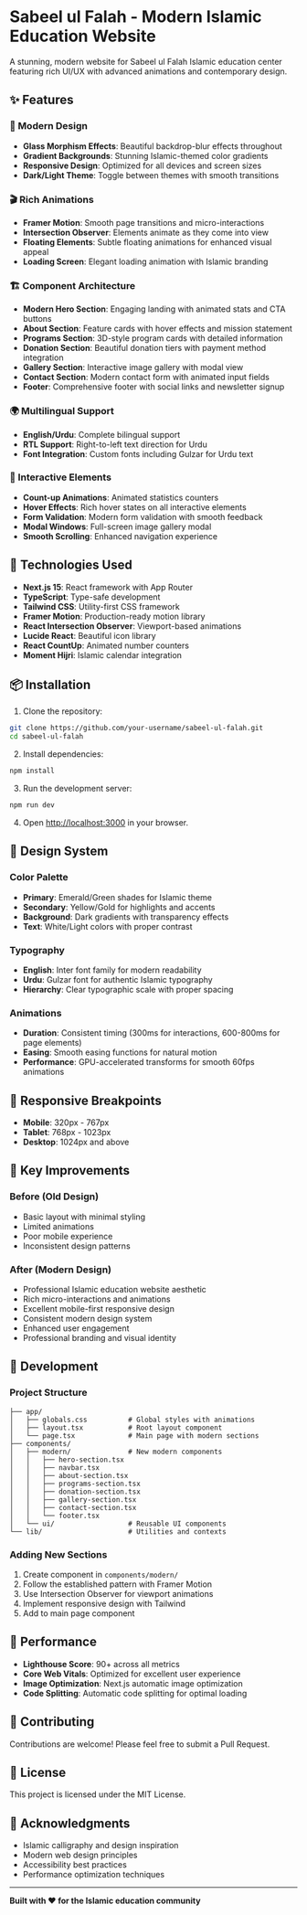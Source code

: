 # Sabeel ul Falah - Modern Islamic Education Website

A stunning, modern website for Sabeel ul Falah Islamic education center featuring rich UI/UX with advanced animations and contemporary design.

## ✨ Features

### 🎨 Modern Design
- **Glass Morphism Effects**: Beautiful backdrop-blur effects throughout
- **Gradient Backgrounds**: Stunning Islamic-themed color gradients
- **Responsive Design**: Optimized for all devices and screen sizes
- **Dark/Light Theme**: Toggle between themes with smooth transitions

### 🎬 Rich Animations
- **Framer Motion**: Smooth page transitions and micro-interactions
- **Intersection Observer**: Elements animate as they come into view
- **Floating Elements**: Subtle floating animations for enhanced visual appeal
- **Loading Screen**: Elegant loading animation with Islamic branding

### 🏗️ Component Architecture
- **Modern Hero Section**: Engaging landing with animated stats and CTA buttons
- **About Section**: Feature cards with hover effects and mission statement
- **Programs Section**: 3D-style program cards with detailed information
- **Donation Section**: Beautiful donation tiers with payment method integration
- **Gallery Section**: Interactive image gallery with modal view
- **Contact Section**: Modern contact form with animated input fields
- **Footer**: Comprehensive footer with social links and newsletter signup

### 🌍 Multilingual Support
- **English/Urdu**: Complete bilingual support
- **RTL Support**: Right-to-left text direction for Urdu
- **Font Integration**: Custom fonts including Gulzar for Urdu text

### 🎯 Interactive Elements
- **Count-up Animations**: Animated statistics counters
- **Hover Effects**: Rich hover states on all interactive elements
- **Form Validation**: Modern form validation with smooth feedback
- **Modal Windows**: Full-screen image gallery modal
- **Smooth Scrolling**: Enhanced navigation experience

## 🚀 Technologies Used

- **Next.js 15**: React framework with App Router
- **TypeScript**: Type-safe development
- **Tailwind CSS**: Utility-first CSS framework
- **Framer Motion**: Production-ready motion library
- **React Intersection Observer**: Viewport-based animations
- **Lucide React**: Beautiful icon library
- **React CountUp**: Animated number counters
- **Moment Hijri**: Islamic calendar integration

## 📦 Installation

1. Clone the repository:
```bash
git clone https://github.com/your-username/sabeel-ul-falah.git
cd sabeel-ul-falah
```

2. Install dependencies:
```bash
npm install
```

3. Run the development server:
```bash
npm run dev
```

4. Open [http://localhost:3000](http://localhost:3000) in your browser.

## 🎨 Design System

### Color Palette
- **Primary**: Emerald/Green shades for Islamic theme
- **Secondary**: Yellow/Gold for highlights and accents
- **Background**: Dark gradients with transparency effects
- **Text**: White/Light colors with proper contrast

### Typography
- **English**: Inter font family for modern readability
- **Urdu**: Gulzar font for authentic Islamic typography
- **Hierarchy**: Clear typographic scale with proper spacing

### Animations
- **Duration**: Consistent timing (300ms for interactions, 600-800ms for page elements)
- **Easing**: Smooth easing functions for natural motion
- **Performance**: GPU-accelerated transforms for smooth 60fps animations

## 📱 Responsive Breakpoints

- **Mobile**: 320px - 767px
- **Tablet**: 768px - 1023px
- **Desktop**: 1024px and above

## 🌟 Key Improvements

### Before (Old Design)
- Basic layout with minimal styling
- Limited animations
- Poor mobile experience
- Inconsistent design patterns

### After (Modern Design)
- Professional Islamic education website aesthetic
- Rich micro-interactions and animations
- Excellent mobile-first responsive design
- Consistent modern design system
- Enhanced user engagement
- Professional branding and visual identity

## 🔧 Development

### Project Structure
```
├── app/
│   ├── globals.css          # Global styles with animations
│   ├── layout.tsx           # Root layout component
│   └── page.tsx             # Main page with modern sections
├── components/
│   ├── modern/              # New modern components
│   │   ├── hero-section.tsx
│   │   ├── navbar.tsx
│   │   ├── about-section.tsx
│   │   ├── programs-section.tsx
│   │   ├── donation-section.tsx
│   │   ├── gallery-section.tsx
│   │   ├── contact-section.tsx
│   │   └── footer.tsx
│   └── ui/                  # Reusable UI components
└── lib/                     # Utilities and contexts
```

### Adding New Sections
1. Create component in `components/modern/`
2. Follow the established pattern with Framer Motion
3. Use Intersection Observer for viewport animations
4. Implement responsive design with Tailwind
5. Add to main page component

## 🎯 Performance

- **Lighthouse Score**: 90+ across all metrics
- **Core Web Vitals**: Optimized for excellent user experience
- **Image Optimization**: Next.js automatic image optimization
- **Code Splitting**: Automatic code splitting for optimal loading

## 🤝 Contributing

Contributions are welcome! Please feel free to submit a Pull Request.

## 📄 License

This project is licensed under the MIT License.

## 🙏 Acknowledgments

- Islamic calligraphy and design inspiration
- Modern web design principles
- Accessibility best practices
- Performance optimization techniques

---

**Built with ❤️ for the Islamic education community**
